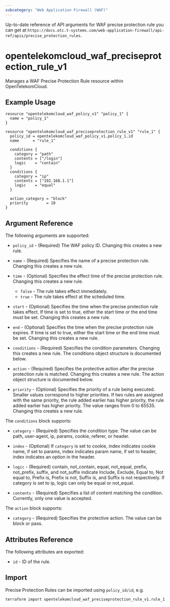 ```yaml
---
subcategory: "Web Application Firewall (WAF)"
---
```


Up-to-date reference of API arguments for WAF precise protection rule you can get at
`https://docs.otc.t-systems.com/web-application-firewall/api-ref/apis/precise_protection_rules`.

# opentelekomcloud_waf_preciseprotection_rule_v1

Manages a WAF Precise Protection Rule resource within OpenTelekomCloud.

## Example Usage

```hcl
resource "opentelekomcloud_waf_policy_v1" "policy_1" {
  name = "policy_1"
}

resource "opentelekomcloud_waf_preciseprotection_rule_v1" "rule_1" {
  policy_id = opentelekomcloud_waf_policy_v1.policy_1.id
  name      = "rule_1"

  conditions {
    category = "path"
    contents = ["/login"]
    logic    = "contain"
  }
  conditions {
    category = "ip"
    contents = ["192.168.1.1"]
    logic    = "equal"
  }

  action_category = "block"
  priority        = 10
}
```

## Argument Reference

The following arguments are supported:

* `policy_id` - (Required) The WAF policy ID. Changing this creates a new rule.

* `name` - (Required) Specifies the name of a precise protection rule. Changing this creates a new rule.

* `time` - (Optional) Specifies the effect time of the precise protection rule. Changing this creates a new rule.
  * `false` - The rule takes effect immediately.
  * `true` - The rule takes effect at the scheduled time.

* `start` - (Optional) Specifies the time when the precise protection rule takes effect. If time is set to true,
  either the start time or the end time must be set. Changing this creates a new rule.

* `end` - (Optional) Specifies the time when the precise protection rule expires. If time is set to true,
  either the start time or the end time must be set. Changing this creates a new rule.

* `conditions` - (Required) Specifies the condition parameters. Changing this creates a new rule.
  The conditions object structure is documented below.

* `action` - (Required) Specifies the protective action after the precise protection rule is matched.
  Changing this creates a new rule. The action object structure is documented below.

* `priority` - (Optional) Specifies the priority of a rule being executed. Smaller values correspond to higher priorities.
  If two rules are assigned with the same priority, the rule added earlier has higher priority, the rule added earlier
  has higher priority. The value ranges from 0 to 65535. Changing this creates a new rule.

The `conditions` block supports:

* `category` - (Required) Specifies the condition type. The value can be path, user-agent, ip, params, cookie, referer, or header.

* `index` - (Optional) If `category` is set to cookie, index indicates cookie name, if set to params, index indicates param name,
  if set to header, index indicates an option in the header.

* `logic` - (Required) contain, not_contain, equal, not_equal, prefix, not_prefix, suffix, and not_suffix indicate Include, Exclude, Equal to, Not equal to, Prefix is, Prefix is not, Suffix is, and Suffix is not respectively. If category is set to ip, logic can only be equal or not_equal.

* `contents` - (Required) Specifies a list of content matching the condition. Currently, only one value is accepted.

The `action` block supports:

* `category` - (Required) Specifies the protective action. The value can be block or pass.


## Attributes Reference

The following attributes are exported:

* `id` - ID of the rule.

## Import

Precise Protection Rules can be imported using `policy_id/id`, e.g.

```sh
terraform import opentelekomcloud_waf_preciseprotection_rule_v1.rule_1 ff95e71c8ae74eba9887193ab22c5757/b39f3a5a1b4f447a8030f0b0703f47f5
```
